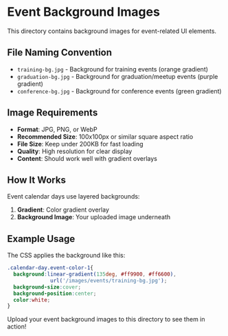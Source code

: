 # Event Background Images

This directory contains background images for event-related UI elements.

## File Naming Convention

- `training-bg.jpg` - Background for training events (orange gradient)
- `graduation-bg.jpg` - Background for graduation/meetup events (purple gradient)
- `conference-bg.jpg` - Background for conference events (green gradient)

## Image Requirements

- **Format**: JPG, PNG, or WebP
- **Recommended Size**: 100x100px or similar square aspect ratio
- **File Size**: Keep under 200KB for fast loading
- **Quality**: High resolution for clear display
- **Content**: Should work well with gradient overlays

## How It Works

Event calendar days use layered backgrounds:
1. **Gradient**: Color gradient overlay
2. **Background Image**: Your uploaded image underneath

## Example Usage

The CSS applies the background like this:
```css
.calendar-day.event-color-1{ 
  background:linear-gradient(135deg, #ff9900, #ff6600), 
              url('/images/events/training-bg.jpg'); 
  background-size:cover; 
  background-position:center; 
  color:white; 
}
```

Upload your event background images to this directory to see them in action!

